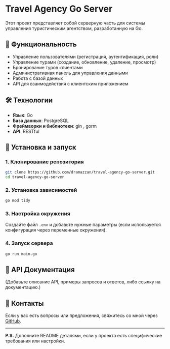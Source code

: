 # Travel Agency Go Server

Этот проект представляет собой серверную часть для системы управления туристическим агентством, разработанную на Go.

## 📌 Функциональность
- Управление пользователями (регистрация, аутентификация, роли)
- Управление турами (создание, обновление, удаление, просмотр)
- Бронирование туров клиентами
- Административная панель для управления данными
- Работа с базой данных
- API для взаимодействия с клиентским приложением

## 🛠️ Технологии
- **Язык**: Go
- **База данных**: PostgreSQL
- **Фреймворки и библиотеки**: gin , gorm
- **API**: RESTful

## 🚀 Установка и запуск
### 1. Клонирование репозитория
```sh
git clone https://github.com/dramazzan/travel-agency-go-server.git
cd travel-agency-go-server
```

### 2. Установка зависимостей
```sh
go mod tidy
```

### 3. Настройка окружения
Создайте файл `.env` и добавьте нужные параметры (если используется конфигурация через переменные окружения).

### 4. Запуск сервера
```sh
go run main.go
```

## 📖 API Документация
(Добавьте описание API, примеры запросов и ответов, либо ссылку на документацию.)

## 🤝 Контакты
Если у вас есть вопросы или предложения, свяжитесь со мной через [GitHub](https://github.com/dramazzan).

---

**P.S.** Дополните README деталями, если у проекта есть специфические требования или настройки.

